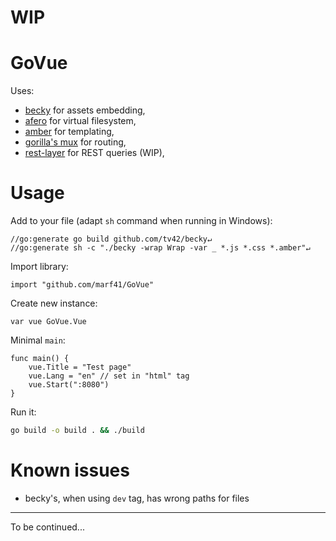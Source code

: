 # WIP

# GoVue



Uses:

- [becky](https://github.com/tv42/becky) for assets embedding,
- [afero](https://github.com/spf13/afero) for virtual filesystem,
- [amber](https://github.com/eknkc/amber) for templating,
- [gorilla's mux](https://github.com/gorilla/mux) for routing,
- [rest-layer](https://github.com/rs/rest-layer) for REST queries (WIP),

# Usage

Add to your file (adapt `sh` command when running in Windows):

```golang
//go:generate go build github.com/tv42/becky↵
//go:generate sh -c "./becky -wrap Wrap -var _ *.js *.css *.amber"↵
```

Import library:

```golang
import "github.com/marf41/GoVue"
```

Create new instance:

```golang
var vue GoVue.Vue
```

Minimal `main`:

```golang
func main() {
    vue.Title = "Test page"
    vue.Lang = "en" // set in "html" tag
    vue.Start(":8080")
}
```

Run it:

```sh
go build -o build . && ./build
```

# Known issues

- becky's, when using `dev` tag, has wrong paths for files

---

To be continued...
